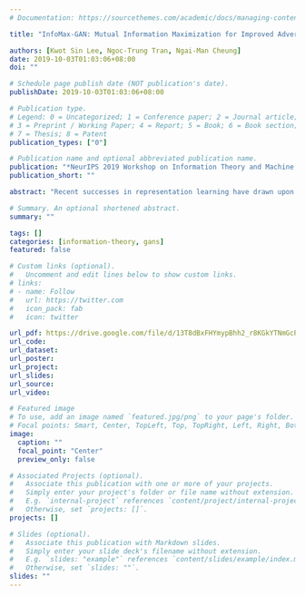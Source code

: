 ```yaml
---
# Documentation: https://sourcethemes.com/academic/docs/managing-content/

title: "InfoMax-GAN: Mutual Information Maximization for Improved Adversarial Image Generation"

authors: [Kwot Sin Lee, Ngoc-Trung Tran, Ngai-Man Cheung]
date: 2019-10-03T01:03:06+08:00
doi: ""

# Schedule page publish date (NOT publication's date).
publishDate: 2019-10-03T01:03:06+08:00

# Publication type.
# Legend: 0 = Uncategorized; 1 = Conference paper; 2 = Journal article;
# 3 = Preprint / Working Paper; 4 = Report; 5 = Book; 6 = Book section;
# 7 = Thesis; 8 = Patent
publication_types: ["0"]

# Publication name and optional abbreviated publication name.
publication: "*NeurIPS 2019 Workshop on Information Theory and Machine Learning*"
publication_short: ""

abstract: "Recent successes in representation learning have drawn upon the idea of mutual information maximization between encoded features in order to maximize on a lower bound of the InfoMax objective. Motivated by these successes, we propose a principled framework to show how an InfoMax objective improves natural image synthesis through addressing two fundamental issues in GANs: catastrophic forgetting of the discriminator, and mode collapse of the generator. We take a contrastive learning approach to the InfoMax objective by maximizing mutual information between the local and global features of real/fake images, and show this improves the performances of popular, state of the art conditional and unconditional GAN architectures across multiple datasets under the same training conditions. We perform empirical and theoretical analyses to understand the source of these improvements."

# Summary. An optional shortened abstract.
summary: ""

tags: []
categories: [information-theory, gans]
featured: false

# Custom links (optional).
#   Uncomment and edit lines below to show custom links.
# links:
# - name: Follow
#   url: https://twitter.com
#   icon_pack: fab
#   icon: twitter

url_pdf: https://drive.google.com/file/d/13T8dBxFHYmypBhh2_r8KGkYTNmGcPvFP/view
url_code:
url_dataset:
url_poster:
url_project:
url_slides:
url_source:
url_video:

# Featured image
# To use, add an image named `featured.jpg/png` to your page's folder. 
# Focal points: Smart, Center, TopLeft, Top, TopRight, Left, Right, BottomLeft, Bottom, BottomRight.
image:
  caption: ""
  focal_point: "Center"
  preview_only: false

# Associated Projects (optional).
#   Associate this publication with one or more of your projects.
#   Simply enter your project's folder or file name without extension.
#   E.g. `internal-project` references `content/project/internal-project/index.md`.
#   Otherwise, set `projects: []`.
projects: []

# Slides (optional).
#   Associate this publication with Markdown slides.
#   Simply enter your slide deck's filename without extension.
#   E.g. `slides: "example"` references `content/slides/example/index.md`.
#   Otherwise, set `slides: ""`.
slides: ""
---
```

